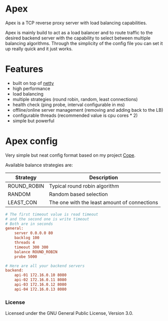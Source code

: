 # Apex
Apex is a TCP reverse proxy server with load balancing capabilities.

Apex is mainly build to act as a load balancer and to route traffic to the desired backend server with the capability to select between multiple balancing algorithms. Through the simplicity of the config file you can set it up really quick and it just works.

# Features

- built on top of [netty](https://github.com/netty/netty)
- high performance
- load balancing
- multiple strategies (round robin, random, least connections)
- health check (ping probe, interval configurable in ms)
- offline/online server management (removing and adding back to the LB)
- configurable threads (recommended value is cpu cores * 2)
- simple but powerful

# Apex config

Very simple but neat config format based on my project [Cope](https://jackwhite20.github.io/Cope/).

Available balance strategies are:

| Strategy  | Description |
| --------- | ----------- |
| ROUND_ROBIN | Typical round robin algorithm |
| RANDOM | Random based selection |
| LEAST_CON | The one with the least amount of connections |

```ini
# The first timeout value is read timeout
# and the second one is write timeout
# Both are in seconds
general:
    server 0.0.0.0 80
    backlog 100
    threads 4
    timeout 300 300
    balance ROUND_ROBIN
    probe 5000

# Here are all your backend servers
backend:
    api-01 172.16.0.10 8080
    api-02 172.16.0.11 8080
    api-03 172.16.0.12 8080
    api-04 172.16.0.13 8080
```

### License

Licensed under the GNU General Public License, Version 3.0.
